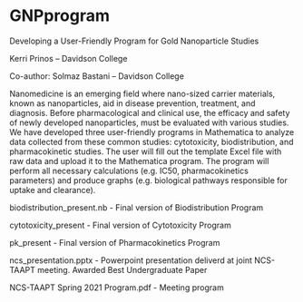# GNPprogram
Developing a User-Friendly Program for Gold Nanoparticle Studies

Kerri Prinos – Davidson College

Co-author: Solmaz Bastani – Davidson College

Nanomedicine is an emerging field where nano-sized carrier materials, known as nanoparticles, aid in disease prevention, treatment, and diagnosis. Before pharmacological and clinical use, the efficacy and safety of newly developed nanoparticles, must be evaluated with various studies. We have developed three user-friendly programs in Mathematica to analyze data collected from these common studies: cytotoxicity, biodistribution, and pharmacokinetic studies. The user will fill out the template Excel file with raw data and upload it to the Mathematica program. The program will perform all necessary calculations (e.g. IC50, pharmacokinetics parameters) and produce graphs (e.g. biological pathways responsible for uptake and clearance).

biodistribution_present.nb - Final version of Biodistribution Program

cytotoxicity_present - Final version of Cytotoxicity Program

pk_present - Final version of Pharmacokinetics Program

ncs_presentation.pptx - Powerpoint presentation deliverd at joint NCS-TAAPT meeting. Awarded Best Undergraduate Paper

NCS-TAAPT Spring 2021 Program.pdf - Meeting program
